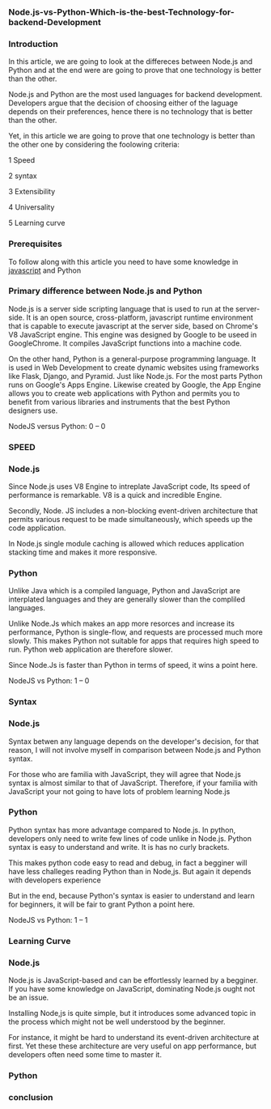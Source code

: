 ### Node.js-vs-Python-Which-is-the-best-Technology-for-backend-Development

### Introduction
In this article, we are going to look at the differeces between Node.js and Python and at the end were are going to prove that one technology is better than the other.

Node.js and Python are the most used languages for backend development. Developers argue that the decision of choosing either of the laguage depends on their preferences, hence there is no technology that is better than the other.

Yet, in this article we are going to prove that one technology is better than the other one by considering the foolowing criteria:

1 Speed

2 syntax

3 Extensibility

4 Universality

5 Learning curve

### Prerequisites
To follow along with this article you need to have some knowledge in [javascript]() and Python

### Primary difference between Node.js and Python
Node.js is a server side scripting language that is used to run at the server-side. It is an open source, cross-platform, javascript runtime environment that is capable to execute javascript at the server side, based on Chrome's V8 JavaScript engine. This engine was designed by Google to be useed in GoogleChrome. It compiles JavaScript functions into a machine code. 

On the other hand, Python is a general-purpose programming language. It is used in Web Development to create dynamic websites using frameworks like Flask, Django, and Pyramid. Just like Node.js. For the most parts Python runs on Google's Apps Engine. Likewise created by Google, the App Engine allows you to create web applications with Python and permits you to  benefit from various libraries and instruments that the best Python designers use.

NodeJS versus Python: 0 – 0

### SPEED
### Node.js
Since Node.js uses V8 Engine to intreplate JavaScript code, Its speed of performance is remarkable. V8 is a quick and incredible Engine.

Secondly, Node. JS includes a non-blocking event-driven architecture that permits various request to be made simultaneously, which speeds up the code application.

In Node.js single module caching is allowed which reduces application stacking time and makes it more responsive.

### Python
Unlike Java which is a compiled language, Python and JavaScript are interplated languages and they are generally slower than the compliled languages. 

Unlike Node.Js which makes an app more resorces and increase its performance, Python is single-flow, and requests are processed much more slowly. This makes Python not suitable for apps that requires high speed to run. Python web application are therefore slower.

Since Node.Js is faster than Python in terms of speed, it wins a point here.

NodeJS vs Python: 1 – 0

### Syntax
### Node.js
Syntax betwen any language depends on the developer's decision, for that reason, I will not involve myself in comparison between Node.js and Python syntax.

For those who are familia with JavaScript, they will agree that Node.js syntax is almost similar to that of JavaScript. Therefore, if your familia with JavaScript your not going to have lots of problem learning Node.js

### Python
Python syntax has more advantage compared to Node.js. In python, developers only need to  write few lines of code  unlike in Node.js. Python syntax is easy to understand and write. It is has no curly brackets.

This makes python code easy to read and debug, in fact a begginer will have less challeges reading Python than in Node,js. But again it depends with developers experience

But in the end, because Python's syntax is easier to understand and learn for beginners, it will be fair to grant Python a point here.

NodeJS vs Python: 1 – 1

### Learning Curve
### Node.js
Node.js is JavaScript-based and can be effortlessly learned by a begginer. If you have some knowledge on JavaScript, dominating Node.js ought not be an issue.

Installing Node,js is quite simple, but it introduces some advanced topic in the process which might not be well understood by the beginner.

For instance, it might be hard to understand its event-driven architecture at first. Yet these these architecture are very useful on app performance, but developers often need some time to master it.


### Python
### conclusion